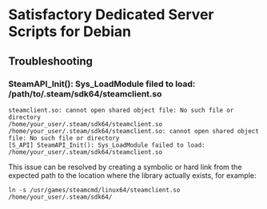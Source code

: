 # Satisfactory Dedicated Server Scripts for Debian


## Troubleshooting
### SteamAPI_Init(): Sys_LoadModule filed to load: /path/to/.steam/sdk64/steamclient.so

```
steamclient.so: cannot open shared object file: No such file or directory
/home/your_user/.steam/sdk64/steamclient.so
/home/your_user/.steam/sdk64/steamclient.so: cannot open shared object file: No such file or directory
[S_API] SteamAPI_Init(): Sys_LoadModule failed to load: /home/your_user/.steam/sdk64/steamclient.so
```

This issue can be resolved by creating a symbolic or hard link from the expected path to the location where the library actually exists, for example:

```
ln -s /usr/games/steamcmd/linux64/steamclient.so /home/your_user/.steam/sdk64/
```

